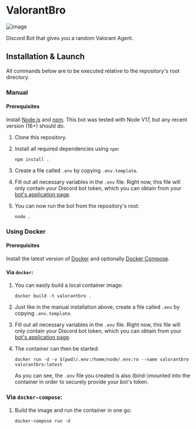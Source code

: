 # ValorantBro

![image](https://i.imgur.com/OYLvGsb.png)

Discord Bot that gives you a random Valorant Agent.

## Installation & Launch

All commands below are to be executed relative to the repository's root directory.

### Manual

#### Prerequisites

Install [Node.js](https://nodejs.org/en/) and [npm](https://www.npmjs.com/). This bot was tested with Node V17, but any recent version (16+) should do.

1. Clone this repository.

2. Install all required dependencies using `npm`:
   
    ```npm install .```

3. Create a file called `.env` by copying `.env.template`.

4. Fill out all necessary variables in the `.env` file.
Right now, this file will only contain your Discord bot token,
which you can obtain from your [bot's application page](https://discord.com/developers/).

5. You can now run the bot from the repository's root: 

    ```node .```


### Using Docker

#### Prerequisites

Install the latest version of [Docker](https://www.docker.com/) and optionally [Docker Compose](https://docs.docker.com/compose/install/).

#### Via `docker`:

1. You can easily build a local container image:

    `docker build -t valorantbro .`

2. Just like in the manual installation above, create a file called `.env` by copying `.env.template`.

3. Fill out all necessary variables in the `.env` file.
Right now, this file will only contain your Discord bot token,
which you can obtain from your [bot's application page](https://discord.com/developers/).

4. The container can then be started:

    `docker run -d -v $(pwd)/.env:/home/node/.env:ro --name valorantbro valorantbro:latest `

    As you can see, the `.env` file you created is also (bind-)mounted into the container in order to securely provide your bot's token.

### Via `docker-compose`:

1. Build the image and run the container in one go:

    `docker-compose run -d`

